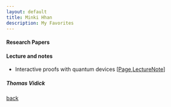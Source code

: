 ```yaml
---
layout: default
title: Minki Hhan
description: My Favorites
---
```


#### Research Papers

#### Lecture and notes
- Interactive proofs with quantum devices [[Page](http://users.cms.caltech.edu/~vidick/teaching/fsmp/),[LectureNote](http://users.cms.caltech.edu/~vidick/teaching/fsmp/fsmp.pdf)] 
##### Thomas Vidick

[back](./)
